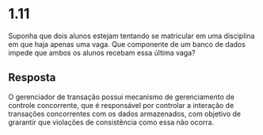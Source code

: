 # 1.11

Suponha que dois alunos estejam tentando se matricular em uma disciplina em que haja apenas uma vaga. Que componente de um banco de dados impede que ambos os alunos recebam essa última vaga?

## Resposta

O gerenciador de transação possui mecanismo de gerenciamento de controle concorrente, que é responsável por controlar a interação de transações concorrentes com os dados armazenados, com objetivo de grarantir que violações de consistência como essa não ocorra.